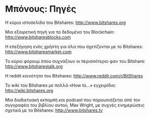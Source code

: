 # Μπόνους: Πηγές

Η κύρια ιστοσελίδα του Bitshares: http://www.bitshares.org

Μια εξαιρετική πηγή για τα δεδομένα του Blockchain: http://www.bitsharesblocks.com

Η επεξήγηση ενός χρήστη για όλα που σχετίζονται με το Bitshares: http://www.bitsharesmarket.com

Το κύριο φόρουμ όπου συχνάζουν οι περισσότεροι φαν του Bitshare: http://www.bitsharestalk.org

Η reddit κοινότητα του Bitshares: http://www.reddit.com/r/BitShares

Το wiki του Bitshares με πολλά «How to…» εγχειρίδια: http://wiki.bitshares.org

Μια διαδικτυακή εκπομπή και podcast που παρουσιάζεται από τον συγγραφέα του βιβλίου αυτού, Max Wright, με συχνές ενημερώσεις σχετικά με τα Bitshares: http://www.bitshares.tv
